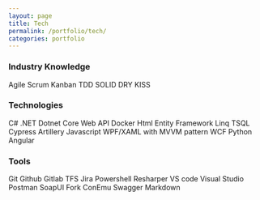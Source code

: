 ```yaml
---
layout: page
title: Tech
permalink: /portfolio/tech/
categories: portfolio
---
```


### Industry Knowledge
Agile
Scrum
Kanban
TDD
SOLID
DRY
KISS

### Technologies
C#
.NET
Dotnet Core
Web API
Docker
Html
Entity Framework
Linq
TSQL
Cypress
Artillery
Javascript
WPF/XAML with MVVM pattern
WCF
Python
Angular

### Tools
Git
Github
Gitlab
TFS
Jira
Powershell
Resharper
VS code
Visual Studio
Postman
SoapUI
Fork
ConEmu
Swagger
Markdown